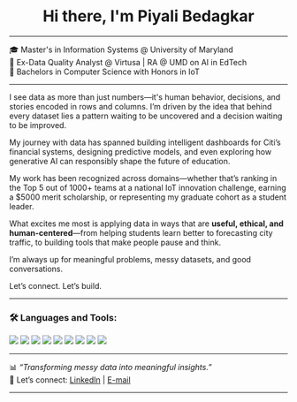 <h1 align="center">Hi there, I'm Piyali Bedagkar</h1>

---

🎓 Master's in Information Systems @ University of Maryland  
🎯 Ex-Data Quality Analyst @ Virtusa | RA @ UMD on AI in EdTech  
📡 Bachelors in Computer Science with Honors in IoT 

---

I see data as more than just numbers—it's human behavior, decisions, and stories encoded in rows and columns. I’m driven by the idea that behind every dataset lies a pattern waiting to be uncovered and a decision waiting to be improved.

My journey with data has spanned building intelligent dashboards for Citi’s financial systems, designing predictive models, and even exploring how generative AI can responsibly shape the future of education.

My work has been recognized across domains—whether that’s ranking in the Top 5 out of 1000+ teams at a national IoT innovation challenge, earning a $5000 merit scholarship, or representing my graduate cohort as a student leader.

What excites me most is applying data in ways that are **useful, ethical, and human-centered**—from helping students learn better to forecasting city traffic, to building tools that make people pause and think.

I’m always up for meaningful problems, messy datasets, and good conversations.

Let’s connect. Let’s build.


---

### 🛠️ Languages and Tools:
<p align="left">
  <img src="https://img.shields.io/badge/-Python-blue?logo=python&logoColor=white" />
  <img src="https://img.shields.io/badge/-R-276DC3?logo=r&logoColor=white" />
  <img src="https://img.shields.io/badge/-SQL-003B57?logo=postgresql&logoColor=white" />
  <img src="https://img.shields.io/badge/-Tableau-E97627?logo=tableau&logoColor=white" />
  <img src="https://img.shields.io/badge/-PowerBI-F2C811?logo=powerbi&logoColor=black" />
  <img src="https://img.shields.io/badge/-TensorFlow-FF6F00?logo=tensorflow&logoColor=white" />
  <img src="https://img.shields.io/badge/-PyTorch-EE4C2C?logo=pytorch&logoColor=white" />
  <img src="https://img.shields.io/badge/-Kafka-231F20?logo=apachekafka&logoColor=white" />
  <img src="https://img.shields.io/badge/-Spark-E25A1C?logo=apachespark&logoColor=white" />
</p>

---

📊 *“Transforming messy data into meaningful insights.”*  
💌 Let’s connect: [LinkedIn](https://www.linkedin.com/in/piyalibedagkar) | [E-mail](mailto:piyalibedagkar.pb@gmail.com)

---

